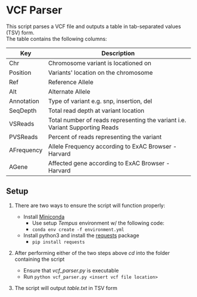 # VCF Parser

This script parses a VCF file and outputs a table in tab-separated values (TSV) form.  
The table contains the following columns:  

|Key | Description|
|----|------------|
|Chr | Chromosome variant is locationed on|
|Position | Variants' location on the chromosome|
|Ref | Reference Allele|
|Alt | Alternate Allele|
|Annotation | Type of variant e.g. snp, insertion, del|
|SeqDepth | Total read depth at variant location|
|VSReads | Total number of reads representing the variant i.e. Variant Supporting Reads|
|PVSReads | Percent of reads representing the variant|
|AFrequency | Allele Frequency according to ExAC Browser - Harvard|
|AGene | Affected gene according to ExAC Browser - Harvard|

## Setup

1. There are two ways to ensure the script will function properly:
   - Install [Miniconda](http://conda.pydata.org/miniconda.html)
       - Use setup *Tempus* environment w/ the following code:
       - `conda env create -f environment.yml`
   - Install python3 and install the [requests](http://docs.python-requests.org/en/master/user/install/) package
       - `pip install requests`
   
2. After performing either of the two steps above *cd* into the folder containing the script 
   - Ensure that *vcf_parser.py* is executable
   - Run `python vcf_parser.py <insert vcf file location>`
   
3. The script will output *table.txt* in TSV form

